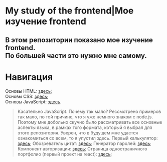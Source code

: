 # My study of the frontend|Мое изучение frontend
В этом репозитории показано мое изучение frontend.  
По большей части это нужно мне самому.  
---
# Навигация
Основы HTML: [здесь](https://github.com/AlexandrShapkin/my_study_of_the_frontend/tree/main/1_HTML_basics);  
Основы CSS: [здесь](https://github.com/AlexandrShapkin/my_study_of_the_frontend/tree/main/2_CSS_basics);  
Основы JavaScript: [здесь](https://github.com/AlexandrShapkin/my_study_of_the_frontend/tree/main/3_JavaScript_basics).  
> Касательно JavaScript. Почему так мало? Рессмотрено примеров так мало, по той причине, что я уже немного знаком с node.js. Поэтому мне добольно скучно было рассматривать все основные аспекты языка, в рамках того формата, который я выбрал для этого репозитория. Уверен, что в будущем мне удастся ознакомиться со всем, то я упустил здесь.
Первый калькулятор: [здесь](https://github.com/AlexandrShapkin/my_study_of_the_frontend/tree/main/4_Calculator);
Обозреватель цитат: [здесь](https://github.com/AlexandrShapkin/my_study_of_the_frontend/tree/main/5_Random_quote_viewer);
Генератор паролей: [здесь](https://github.com/AlexandrShapkin/my_study_of_the_frontend/tree/main/6_Password_generator);
Компонент авторизации: [здесь](https://github.com/AlexandrShapkin/my_study_of_the_frontend/tree/main/7_Authorization_component);
Страница одностраничного портфолио (первый проект на react): [здесь](https://github.com/AlexandrShapkin/my_study_of_the_frontend/tree/main/8_one_page_portfolio_example);